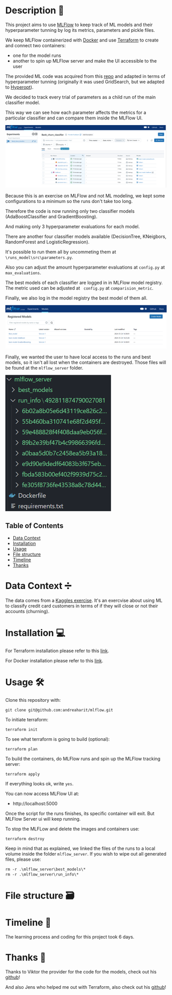 # Description 📝

This project aims to use [MLFlow](https://mlflow.org/) to keep track of ML models and their hyperparameter tunning by log its metrics, parameters and pickle files.

We keep MLFlow containerized with [Docker](https://www.docker.com/) and use [Terraform](https://www.terraform.io/) to create and connect two containers: 
- one for the model runs
- another to spin up MLFlow server and make the UI accessible to the user

The provided ML code was acquired from this [repo](https://github.com/CoViktor/customer_churn_analysis) and adapted in terms of hyperparameter tunning (originally it was used GridSearch, but we adapted to [Hyperopt](https://hyperopt.github.io/hyperopt/)). 

We decided to track every trial of parameters as a child run of the main classifier model. 

This way we can see how each parameter affects the metrics for a particular classifier and can compare them inside the MLFlow UI.

![Child runs at MLFlow UI](/imgs/child_runs.png)

Because this is an exercise on MLFlow and not ML modeling, we kept some configurations to a minimum so the runs don't take too long.

Therefore the code is now running only two classifier models (AdaBoostClassifier and GradientBoosting).

And making only 3 hyperparameter evaluations for each model.

There are another four classifier models available (DecisionTree, KNeigbors, RandomForest and LogisticRegression).

It's possible to run them all by uncommeting them at `\runs_model\src\parameters.py`.

Also you can adjust the amount hyperparameter evaluations at `config.py` at `max_evaluations`.

The best models of each classifier are logged in in MLFlow model registry. The metric used can be adjusted at ` config.py` at `comparision_metric`.

Finally, we also log in the model registry the best model of them all.

![Best models](/imgs/best_models.png)

Finally, we wanted the user to have local access to the runs and best models, so it isn't all lost when the containers are destroyed.
Those files will be found at the `mlflow_server` folder.

![Local files](/imgs/local_files.png)

## Table of Contents
- [Data Context](Data-Context-➗)
- [Installation](#Installation-💻)
- [Usage](#Usage-🛠)
- [File structure](#File-structure-🗃️)
- [Timeline](#Timeline-📅)
- [Thanks](#Thanks-🫡)

# Data Context ➗

The data comes from a [Kaggles exercise](https://www.kaggle.com/c/1056lab-credit-card-customer-churn-prediction). It's an exercvise about using ML to classify credit card customers in terms of if they will close or not their accounts (churning).

# Installation 💻

For Terraform installation please refer to this [link](https://developer.hashicorp.com/terraform/install).

For Docker installation please refer to this [link](https://docs.docker.com/engine/install/).

# Usage 🛠
Clone this repository with:

    git clone git@github.com:andreaharit/mlflow.git

To initiate terraform:

    terraform init
To see what terraform is going to build (optional):

    terraform plan

To build the containers, do MLFlow runs and spin up the MLFlow tracking server:

    terraform apply

If everything looks ok, write `yes`.

You can now access MLFlow UI at:

- http://localhost:5000

Once the script for the runs finishes, its specific container will exit. But MLFlow Server ui will keep running.

To stop the MLFLow and delete the images and containers use:

    terraform destroy

Keep in mind that as explained, we linked the files of the runs to a local volume inside the folder `mlflow_server`.
If you wish to wipe out all generated files, please use:

    rm -r .\mlflow_server\best_models\*
    rm -r .\mlflow_server\run_info\* 
    	

# File structure 🗃️
# Timeline 📅
The learning process and coding for this project took 6 days.

# Thanks 🫡
Thanks to Viktor the provider for the code for the models, check out his [github](https://github.com/CoViktor)!

And also Jens who helped me out with Terraform, also check out his [github](https://github.com/DedeyJ)!
